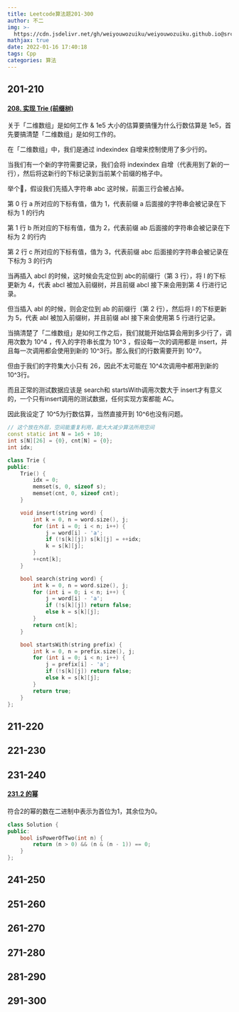 ```yaml
---
title: Leetcode算法题201-300
author: 不二
img: >-
  https://cdn.jsdelivr.net/gh/weiyouwozuiku/weiyouwozuiku.github.io@src/source/_posts/PageImg/算法/Leetcode算法题201-300.jpeg
mathjax: true
date: 2022-01-16 17:40:18
tags: Cpp
categories: 算法
---
```


## 201-210

#### [208. 实现 Trie (前缀树)](https://leetcode-cn.com/problems/implement-trie-prefix-tree/)

关于「二维数组」是如何工作 & 1e5 大小的估算要搞懂为什么行数估算是 1e5，首先要搞清楚「二维数组」是如何工作的。

在「二维数组」中，我们是通过 indexindex 自增来控制使用了多少行的。

当我们有一个新的字符需要记录，我们会将 indexindex 自增（代表用到了新的一行），然后将这新行的下标记录到当前某个前缀的格子中。

举个🌰，假设我们先插入字符串 abc 这时候，前面三行会被占掉。

第 0 行 a 所对应的下标有值，值为 1，代表前缀 a 后面接的字符串会被记录在下标为 1 的行内

第 1 行 b 所对应的下标有值，值为 2，代表前缀 ab 后面接的字符串会被记录在下标为 2 的行内

第 2 行 c 所对应的下标有值，值为 3，代表前缀 abc 后面接的字符串会被记录在下标为 3 的行内

当再插入 abcl 的时候，这时候会先定位到 abc的前缀行（第 3 行），将 l 的下标更新为 4，代表 abcl 被加入前缀树，并且前缀 abcl 接下来会用到第 4 行进行记录。

但当插入 abl 的时候，则会定位到 ab 的前缀行（第 2 行），然后将 l 的下标更新为 5，代表 abl 被加入前缀树，并且前缀 abl 接下来会使用第 5 行进行记录。

当搞清楚了「二维数组」是如何工作之后，我们就能开始估算会用到多少行了，调用次数为 10^4 ，传入的字符串长度为 10^3 ，假设每一次的调用都是 insert，并且每一次调用都会使用到新的 10^3行。那么我们的行数需要开到 10^7。

但由于我们的字符集大小只有 26，因此不太可能在 10^4次调用中都用到新的 10^3行。

而且正常的测试数据应该是 search和 startsWith调用次数大于 insert才有意义的，一个只有insert调用的测试数据，任何实现方案都能 AC。

因此我设定了 10^5为行数估算，当然直接开到 10^6也没有问题。

```cpp
// 这个放在外层，空间能重复利用，能大大减少算法所用空间
const static int N = 1e5 + 10;
int s[N][26] = {0}, cnt[N] = {0};
int idx;

class Trie {
public:
    Trie() {
        idx = 0;
        memset(s, 0, sizeof s);
        memset(cnt, 0, sizeof cnt);
    }

    void insert(string word) {
        int k = 0, n = word.size(), j;
        for (int i = 0; i < n; i++) {
            j = word[i] - 'a';
            if (!s[k][j]) s[k][j] = ++idx;
            k = s[k][j];
        }
        ++cnt[k];
    }

    bool search(string word) {
        int k = 0, n = word.size(), j;
        for (int i = 0; i < n; i++) {
            j = word[i] - 'a';
            if (!s[k][j]) return false;
            else k = s[k][j];
        }
        return cnt[k];
    }

    bool startsWith(string prefix) {
        int k = 0, n = prefix.size(), j;
        for (int i = 0; i < n; i++) {
            j = prefix[i] - 'a';
            if (!s[k][j]) return false;
            else k = s[k][j];
        }
        return true;
    }
};
```





## 211-220
## 221-230
## 231-240

#### [231.2 的幂](https://leetcode-cn.com/problems/power-of-two/)

符合2的幂的数在二进制中表示为首位为1，其余位为0。

```cpp
class Solution {
public:
    bool isPowerOfTwo(int n) {
        return (n > 0) && (n & (n - 1)) == 0;
    }
};
```



## 241-250
## 251-260
## 261-270
## 271-280
## 281-290
## 291-300

